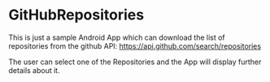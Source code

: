 # GitHubRepositories

This is just a sample Android App which can download the list of repositories from the github API:
https://api.github.com/search/repositories

The user can select one of the Repositories and the App will display further details about it.
